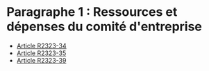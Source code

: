 # Paragraphe 1 : Ressources et dépenses du comité d'entreprise

* [Article R2323-34](./LEGIARTI000018535288.md)
* [Article R2323-35](./LEGIARTI000018535286.md)
* [Article R2323-39](./LEGIARTI000022357034.md)
